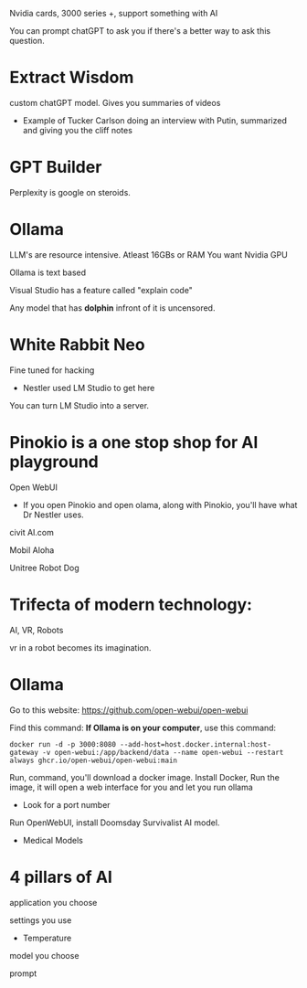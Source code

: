 Nvidia cards, 3000 series +, support something with AI

You can prompt chatGPT to ask you if there's a better way to ask this question.

# Extract Wisdom 
custom chatGPT model.
Gives you summaries of videos 
- Example of Tucker Carlson doing an interview with Putin, summarized and giving you the cliff notes

# GPT Builder

Perplexity is google on steroids. 

# Ollama
LLM's are resource intensive.
Atleast 16GBs or RAM
You want Nvidia GPU

Ollama is text based

Visual Studio has a feature called "explain code"

Any model that has **dolphin** infront of it is uncensored. 

# White Rabbit Neo
Fine tuned for hacking
- Nestler used LM Studio to get here

You can turn LM Studio into a server. 


# Pinokio is  a one stop shop for AI playground

Open WebUI
- If you open Pinokio and open olama, along with Pinokio, you'll have what Dr Nestler uses.



civit AI.com

Mobil Aloha

Unitree Robot Dog


# Trifecta of modern technology:
AI, VR, Robots


vr in a robot becomes its imagination. 


# Ollama
Go to this website: https://github.com/open-webui/open-webui

Find this command:
**If Ollama is on your computer**, use this command:

```shell
docker run -d -p 3000:8080 --add-host=host.docker.internal:host-gateway -v open-webui:/app/backend/data --name open-webui --restart always ghcr.io/open-webui/open-webui:main
```

Run, command, you'll download a docker image. 
Install Docker, Run the image, it will open a web interface for you and let you run ollama
- Look for a port number

Run OpenWebUI, install Doomsday Survivalist AI model.
- Medical Models


# 4 pillars of AI
application you choose

settings you use
- Temperature

model you choose

prompt
